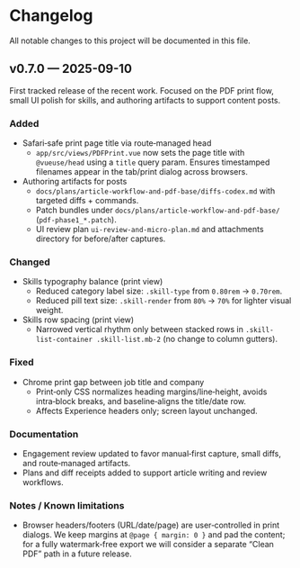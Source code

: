 # Changelog

All notable changes to this project will be documented in this file.

## v0.7.0 — 2025-09-10

First tracked release of the recent work. Focused on the PDF print flow, small UI polish for skills, and authoring artifacts to support content posts.

### Added

- Safari‑safe print page title via route‑managed head
  - `app/src/views/PDFPrint.vue` now sets the page title with `@vueuse/head` using a `title` query param. Ensures timestamped filenames appear in the tab/print dialog across browsers.
- Authoring artifacts for posts
  - `docs/plans/article-workflow-and-pdf-base/diffs-codex.md` with targeted diffs + commands.
  - Patch bundles under `docs/plans/article-workflow-and-pdf-base/` (`pdf-phase1_*.patch`).
  - UI review plan `ui-review-and-micro-plan.md` and attachments directory for before/after captures.

### Changed

- Skills typography balance (print view)
  - Reduced category label size: `.skill-type` from `0.80rem` → `0.70rem`.
  - Reduced pill text size: `.skill-render` from `80%` → `70%` for lighter visual weight.
- Skills row spacing (print view)
  - Narrowed vertical rhythm only between stacked rows in `.skill-list-container .skill-list.mb-2` (no change to column gutters).

### Fixed

- Chrome print gap between job title and company
  - Print‑only CSS normalizes heading margins/line‑height, avoids intra‑block breaks, and baseline‑aligns the title/date row.
  - Affects Experience headers only; screen layout unchanged.

### Documentation

- Engagement review updated to favor manual‑first capture, small diffs, and route‑managed artifacts.
- Plans and diff receipts added to support article writing and review workflows.

### Notes / Known limitations

- Browser headers/footers (URL/date/page) are user‑controlled in print dialogs. We keep margins at `@page { margin: 0 }` and pad the content; for a fully watermark‑free export we will consider a separate “Clean PDF” path in a future release.
